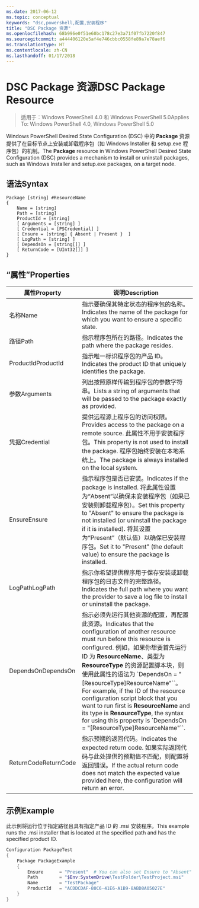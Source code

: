 ```yaml
---
ms.date: 2017-06-12
ms.topic: conceptual
keywords: "dsc,powershell,配置,安装程序"
title: "DSC Package 资源"
ms.openlocfilehash: 68b996e0f51e60bc178c27e3a71f07fb7220f847
ms.sourcegitcommit: a444406120e5af4e746cbbc0558fe89a7e78aef6
ms.translationtype: HT
ms.contentlocale: zh-CN
ms.lasthandoff: 01/17/2018
---
```

# <a name="dsc-package-resource"></a><span data-ttu-id="de8a6-103">DSC Package 资源</span><span class="sxs-lookup"><span data-stu-id="de8a6-103">DSC Package Resource</span></span>

> <span data-ttu-id="de8a6-104">适用于：Windows PowerShell 4.0 和 Windows PowerShell 5.0</span><span class="sxs-lookup"><span data-stu-id="de8a6-104">Applies To: Windows PowerShell 4.0, Windows PowerShell 5.0</span></span>

<span data-ttu-id="de8a6-105">Windows PowerShell Desired State Configuration (DSC) 中的 **Package** 资源提供了在目标节点上安装或卸载程序包（如 Windows Installer 和 setup.exe 程序包）的机制。</span><span class="sxs-lookup"><span data-stu-id="de8a6-105">The **Package** resource in Windows PowerShell Desired State Configuration (DSC) provides a mechanism to install or uninstall packages, such as Windows Installer and setup.exe packages, on a target node.</span></span>

## <a name="syntax"></a><span data-ttu-id="de8a6-106">语法</span><span class="sxs-lookup"><span data-stu-id="de8a6-106">Syntax</span></span>

```
Package [string] #ResourceName
{
    Name = [string]
    Path = [string]
    ProductId = [string]
    [ Arguments = [string] ]
    [ Credential = [PSCredential] ]
    [ Ensure = [string] { Absent | Present }  ]
    [ LogPath = [string] ]
    [ DependsOn = [string[]] ]
    [ ReturnCode = [UInt32[]] ]
}
```

## <a name="properties"></a><span data-ttu-id="de8a6-107">“属性”</span><span class="sxs-lookup"><span data-stu-id="de8a6-107">Properties</span></span>
|  <span data-ttu-id="de8a6-108">属性</span><span class="sxs-lookup"><span data-stu-id="de8a6-108">Property</span></span>  |  <span data-ttu-id="de8a6-109">说明</span><span class="sxs-lookup"><span data-stu-id="de8a6-109">Description</span></span>   | 
|---|---| 
| <span data-ttu-id="de8a6-110">名称</span><span class="sxs-lookup"><span data-stu-id="de8a6-110">Name</span></span>| <span data-ttu-id="de8a6-111">指示要确保其特定状态的程序包的名称。</span><span class="sxs-lookup"><span data-stu-id="de8a6-111">Indicates the name of the package for which you want to ensure a specific state.</span></span>| 
| <span data-ttu-id="de8a6-112">路径</span><span class="sxs-lookup"><span data-stu-id="de8a6-112">Path</span></span>| <span data-ttu-id="de8a6-113">指示程序包所在的路径。</span><span class="sxs-lookup"><span data-stu-id="de8a6-113">Indicates the path where the package resides.</span></span>| 
| <span data-ttu-id="de8a6-114">ProductId</span><span class="sxs-lookup"><span data-stu-id="de8a6-114">ProductId</span></span>| <span data-ttu-id="de8a6-115">指示唯一标识程序包的产品 ID。</span><span class="sxs-lookup"><span data-stu-id="de8a6-115">Indicates the product ID that uniquely identifies the package.</span></span>| 
| <span data-ttu-id="de8a6-116">参数</span><span class="sxs-lookup"><span data-stu-id="de8a6-116">Arguments</span></span>| <span data-ttu-id="de8a6-117">列出按照原样传输到程序包的参数字符串。</span><span class="sxs-lookup"><span data-stu-id="de8a6-117">Lists a string of arguments that will be passed to the package exactly as provided.</span></span>| 
| <span data-ttu-id="de8a6-118">凭据</span><span class="sxs-lookup"><span data-stu-id="de8a6-118">Credential</span></span>| <span data-ttu-id="de8a6-119">提供远程源上程序包的访问权限。</span><span class="sxs-lookup"><span data-stu-id="de8a6-119">Provides access to the package on a remote source.</span></span> <span data-ttu-id="de8a6-120">此属性不用于安装程序包。</span><span class="sxs-lookup"><span data-stu-id="de8a6-120">This property is not used to install the package.</span></span> <span data-ttu-id="de8a6-121">程序包始终安装在本地系统上。</span><span class="sxs-lookup"><span data-stu-id="de8a6-121">The package is always installed on the local system.</span></span>| 
| <span data-ttu-id="de8a6-122">Ensure</span><span class="sxs-lookup"><span data-stu-id="de8a6-122">Ensure</span></span>| <span data-ttu-id="de8a6-123">指示程序包是否已安装。</span><span class="sxs-lookup"><span data-stu-id="de8a6-123">Indicates if the package is installed.</span></span> <span data-ttu-id="de8a6-124">将此属性设置为“Absent”以确保未安装程序包（如果已安装则卸载程序包）。</span><span class="sxs-lookup"><span data-stu-id="de8a6-124">Set this property to "Absent" to ensure the package is not installed (or uninstall the package if it is installed).</span></span> <span data-ttu-id="de8a6-125">将其设置为“Present”（默认值）以确保已安装程序包。</span><span class="sxs-lookup"><span data-stu-id="de8a6-125">Set it to "Present" (the default value) to ensure the package is installed.</span></span>| 
| <span data-ttu-id="de8a6-126">LogPath</span><span class="sxs-lookup"><span data-stu-id="de8a6-126">LogPath</span></span>| <span data-ttu-id="de8a6-127">指示你希望提供程序用于保存安装或卸载程序包的日志文件的完整路径。</span><span class="sxs-lookup"><span data-stu-id="de8a6-127">Indicates the full path where you want the provider to save a log file to install or uninstall the package.</span></span>| 
| <span data-ttu-id="de8a6-128">DependsOn</span><span class="sxs-lookup"><span data-stu-id="de8a6-128">DependsOn</span></span> | <span data-ttu-id="de8a6-129">指示必须先运行其他资源的配置，再配置此资源。</span><span class="sxs-lookup"><span data-stu-id="de8a6-129">Indicates that the configuration of another resource must run before this resource is configured.</span></span> <span data-ttu-id="de8a6-130">例如，如果你想要首先运行 ID 为 **ResourceName**、类型为 **ResourceType** 的资源配置脚本块，则使用此属性的语法为 \`DependsOn = "[ResourceType]ResourceName"\`\`。</span><span class="sxs-lookup"><span data-stu-id="de8a6-130">For example, if the ID of the resource configuration script block that you want to run first is **ResourceName** and its type is **ResourceType**, the syntax for using this property is \`DependsOn = "[ResourceType]ResourceName"\`\`.</span></span>| 
| <span data-ttu-id="de8a6-131">ReturnCode</span><span class="sxs-lookup"><span data-stu-id="de8a6-131">ReturnCode</span></span>| <span data-ttu-id="de8a6-132">指示预期的返回代码。</span><span class="sxs-lookup"><span data-stu-id="de8a6-132">Indicates the expected return code.</span></span> <span data-ttu-id="de8a6-133">如果实际返回代码与此处提供的预期值不匹配，则配置将返回错误。</span><span class="sxs-lookup"><span data-stu-id="de8a6-133">If the actual return code does not match the expected value provided here, the configuration will return an error.</span></span>| 

## <a name="example"></a><span data-ttu-id="de8a6-134">示例</span><span class="sxs-lookup"><span data-stu-id="de8a6-134">Example</span></span>

<span data-ttu-id="de8a6-135">此示例将运行位于指定路径且具有指定产品 ID 的 .msi 安装程序。</span><span class="sxs-lookup"><span data-stu-id="de8a6-135">This example runs the .msi installer that is located at the specified path and has the specified product ID.</span></span>

```powershell
Configuration PackageTest
{
    Package PackageExample
    {
        Ensure      = "Present"  # You can also set Ensure to "Absent"
        Path        = "$Env:SystemDrive\TestFolder\TestProject.msi"
        Name        = "TestPackage"
        ProductId   = "ACDDCDAF-80C6-41E6-A1B9-8ABD8A05027E"
    } 
}
```

